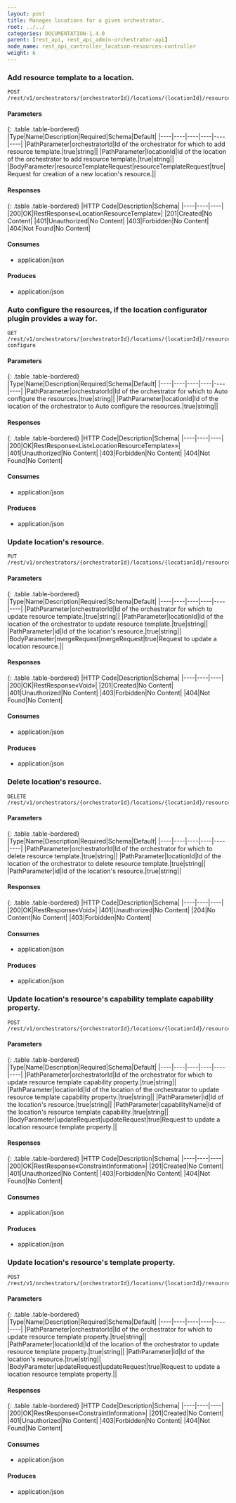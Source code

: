 ```yaml
---
layout: post
title: Manages locations for a given orchestrator.
root: ../../
categories: DOCUMENTATION-1.4.0
parent: [rest_api, rest_api_admin-orchestrator-api]
node_name: rest_api_controller_location-resources-controller
weight: 6
---
```


### Add resource template to a location.
```
POST /rest/v1/orchestrators/{orchestratorId}/locations/{locationId}/resources
```

#### Parameters

{: .table .table-bordered}
|Type|Name|Description|Required|Schema|Default|
|----|----|----|----|----|----|
|PathParameter|orchestratorId|Id of the orchestrator for which to add resource template.|true|string||
|PathParameter|locationId|Id of the location of the orchestrator to add resource template.|true|string||
|BodyParameter|resourceTemplateRequest|resourceTemplateRequest|true|Request for creation of a new location's resource.||


#### Responses

{: .table .table-bordered}
|HTTP Code|Description|Schema|
|----|----|----|
|200|OK|RestResponse«LocationResourceTemplate»|
|201|Created|No Content|
|401|Unauthorized|No Content|
|403|Forbidden|No Content|
|404|Not Found|No Content|


#### Consumes

* application/json

#### Produces

* application/json

### Auto configure the resources, if the location configurator plugin provides a way for.
```
GET /rest/v1/orchestrators/{orchestratorId}/locations/{locationId}/resources/auto-configure
```

#### Parameters

{: .table .table-bordered}
|Type|Name|Description|Required|Schema|Default|
|----|----|----|----|----|----|
|PathParameter|orchestratorId|Id of the orchestrator for which to Auto configure the resources.|true|string||
|PathParameter|locationId|Id of the location of the orchestrator to Auto configure the resources.|true|string||


#### Responses

{: .table .table-bordered}
|HTTP Code|Description|Schema|
|----|----|----|
|200|OK|RestResponse«List«LocationResourceTemplate»»|
|401|Unauthorized|No Content|
|403|Forbidden|No Content|
|404|Not Found|No Content|


#### Consumes

* application/json

#### Produces

* application/json

### Update location's resource.
```
PUT /rest/v1/orchestrators/{orchestratorId}/locations/{locationId}/resources/{id}
```

#### Parameters

{: .table .table-bordered}
|Type|Name|Description|Required|Schema|Default|
|----|----|----|----|----|----|
|PathParameter|orchestratorId|Id of the orchestrator for which to update resource template.|true|string||
|PathParameter|locationId|Id of the location of the orchestrator to update resource template.|true|string||
|PathParameter|id|Id of the location's resource.|true|string||
|BodyParameter|mergeRequest|mergeRequest|true|Request to update a location resource.||


#### Responses

{: .table .table-bordered}
|HTTP Code|Description|Schema|
|----|----|----|
|200|OK|RestResponse«Void»|
|201|Created|No Content|
|401|Unauthorized|No Content|
|403|Forbidden|No Content|
|404|Not Found|No Content|


#### Consumes

* application/json

#### Produces

* application/json

### Delete location's resource.
```
DELETE /rest/v1/orchestrators/{orchestratorId}/locations/{locationId}/resources/{id}
```

#### Parameters

{: .table .table-bordered}
|Type|Name|Description|Required|Schema|Default|
|----|----|----|----|----|----|
|PathParameter|orchestratorId|Id of the orchestrator for which to delete resource template.|true|string||
|PathParameter|locationId|Id of the location of the orchestrator to delete resource template.|true|string||
|PathParameter|id|Id of the location's resource.|true|string||


#### Responses

{: .table .table-bordered}
|HTTP Code|Description|Schema|
|----|----|----|
|200|OK|RestResponse«Void»|
|401|Unauthorized|No Content|
|204|No Content|No Content|
|403|Forbidden|No Content|


#### Consumes

* application/json

#### Produces

* application/json

### Update location's resource's capability template capability property.
```
POST /rest/v1/orchestrators/{orchestratorId}/locations/{locationId}/resources/{id}/template/capabilities/{capabilityName}/properties
```

#### Parameters

{: .table .table-bordered}
|Type|Name|Description|Required|Schema|Default|
|----|----|----|----|----|----|
|PathParameter|orchestratorId|Id of the orchestrator for which to update resource template capability property.|true|string||
|PathParameter|locationId|Id of the location of the orchestrator to update resource template capability property.|true|string||
|PathParameter|id|Id of the location's resource.|true|string||
|PathParameter|capabilityName|Id of the location's resource template capability.|true|string||
|BodyParameter|updateRequest|updateRequest|true|Request to update a location resource template property.||


#### Responses

{: .table .table-bordered}
|HTTP Code|Description|Schema|
|----|----|----|
|200|OK|RestResponse«ConstraintInformation»|
|201|Created|No Content|
|401|Unauthorized|No Content|
|403|Forbidden|No Content|
|404|Not Found|No Content|


#### Consumes

* application/json

#### Produces

* application/json

### Update location's resource's template property.
```
POST /rest/v1/orchestrators/{orchestratorId}/locations/{locationId}/resources/{id}/template/properties
```

#### Parameters

{: .table .table-bordered}
|Type|Name|Description|Required|Schema|Default|
|----|----|----|----|----|----|
|PathParameter|orchestratorId|Id of the orchestrator for which to update resource template property.|true|string||
|PathParameter|locationId|Id of the location of the orchestrator to update resource template property.|true|string||
|PathParameter|id|Id of the location's resource.|true|string||
|BodyParameter|updateRequest|updateRequest|true|Request to update a location resource template property.||


#### Responses

{: .table .table-bordered}
|HTTP Code|Description|Schema|
|----|----|----|
|200|OK|RestResponse«ConstraintInformation»|
|201|Created|No Content|
|401|Unauthorized|No Content|
|403|Forbidden|No Content|
|404|Not Found|No Content|


#### Consumes

* application/json

#### Produces

* application/json

